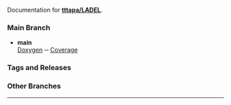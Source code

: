 Documentation for [**tttapa/LADEL**](https://github.com/tttapa/LADEL).

### Main Branch

- **main**  
  [Doxygen](Doxygen/index.html) ─ [Coverage](Coverage/index.html)

### Tags and Releases


### Other Branches


***

